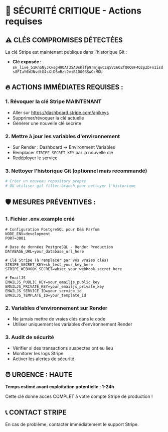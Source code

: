 # 🚨 SÉCURITÉ CRITIQUE - Actions requises

## ⚠️ CLÉS COMPROMISES DÉTECTÉES

La clé Stripe est maintenant publique dans l'historique Git :
- **Clé exposée :** `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`

## 🔥 ACTIONS IMMÉDIATES REQUISES :

### 1. **Révoquer la clé Stripe MAINTENANT**
- Aller sur https://dashboard.stripe.com/apikeys
- Supprimer/révoquer la clé actuelle
- Générer une nouvelle clé secrète

### 2. **Mettre à jour les variables d'environnement**
- Sur Render : Dashboard → Environment Variables
- Remplacer `STRIPE_SECRET_KEY` par la nouvelle clé
- Redéployer le service

### 3. **Nettoyer l'historique Git (optionnel mais recommandé)**
```bash
# Créer un nouveau repository propre
# OU utiliser git filter-branch pour nettoyer l'historique
```

## 🛡️ MESURES PRÉVENTIVES :

### 1. **Fichier .env.example créé**
```env
# Configuration PostgreSQL pour D&S Parfum
NODE_ENV=development
PORT=3001

# Base de données PostgreSQL - Render Production
DATABASE_URL=your_database_url_here

# Clé Stripe (à remplacer par vos vraies clés)
STRIPE_SECRET_KEY=sk_test_your_key_here
STRIPE_WEBHOOK_SECRET=whsec_your_webhook_secret_here

# EmailJS
EMAILJS_PUBLIC_KEY=your_emailjs_public_key
EMAILJS_PRIVATE_KEY=your_emailjs_private_key
EMAILJS_SERVICE_ID=your_service_id
EMAILJS_TEMPLATE_ID=your_template_id
```

### 2. **Variables d'environnement sur Render**
- Ne jamais mettre de vraies clés dans le code
- Utiliser uniquement les variables d'environnement Render

### 3. **Audit de sécurité**
- Vérifier si des transactions suspectes ont eu lieu
- Monitorer les logs Stripe
- Activer les alertes de sécurité

## ⏰ URGENCE : HAUTE
**Temps estimé avant exploitation potentielle : 1-24h**

Cette clé donne accès COMPLET à votre compte Stripe de production !

## 📞 CONTACT STRIPE
En cas de problème, contacter immédiatement le support Stripe.
